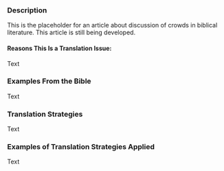### Description

This is the placeholder for an article about discussion of crowds in biblical literature. This article is still being developed.


#### Reasons This Is a Translation Issue:

Text

### Examples From the Bible

Text

### Translation Strategies

Text

### Examples of Translation Strategies Applied

Text
